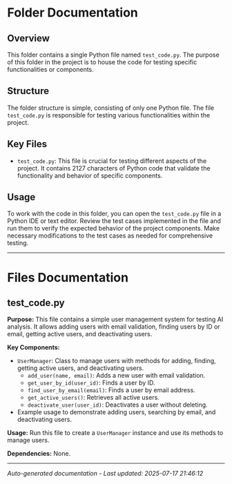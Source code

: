 # Folder Documentation

## Overview
This folder contains a single Python file named `test_code.py`. The purpose of this folder in the project is to house the code for testing specific functionalities or components.

## Structure
The folder structure is simple, consisting of only one Python file. The file `test_code.py` is responsible for testing various functionalities within the project.

## Key Files
- `test_code.py`: This file is crucial for testing different aspects of the project. It contains 2127 characters of Python code that validate the functionality and behavior of specific components.

## Usage
To work with the code in this folder, you can open the `test_code.py` file in a Python IDE or text editor. Review the test cases implemented in the file and run them to verify the expected behavior of the project components. Make necessary modifications to the test cases as needed for comprehensive testing.

---

# Files Documentation

## test_code.py

**Purpose:** This file contains a simple user management system for testing AI analysis. It allows adding users with email validation, finding users by ID or email, getting active users, and deactivating users.

**Key Components:**
- `UserManager`: Class to manage users with methods for adding, finding, getting active users, and deactivating users.
  - `add_user(name, email)`: Adds a new user with email validation.
  - `get_user_by_id(user_id)`: Finds a user by ID.
  - `find_user_by_email(email)`: Finds a user by email address.
  - `get_active_users()`: Retrieves all active users.
  - `deactivate_user(user_id)`: Deactivates a user without deleting.
- Example usage to demonstrate adding users, searching by email, and deactivating users.

**Usage:** Run this file to create a `UserManager` instance and use its methods to manage users.

**Dependencies:** None.

---
*Auto-generated documentation - Last updated: 2025-07-17 21:46:12*
